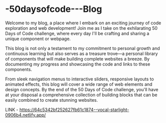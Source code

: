 # -50daysofcode---Blog
Welcome to my blog, a place where I embark on an exciting journey of code exploration and web development! Join me as I take on the exhilarating 50 Days of Code challenge, where every day I'll be crafting and sharing a unique component or webpage.

This blog is not only a testament to my commitment to personal growth and continuous learning but also serves as a treasure trove—a personal library of components that will make building complete websites a breeze. By documenting my progress and showcasing the code and links to these components.

From sleek navigation menus to interactive sliders, responsive layouts to animated effects, this blog will cover a wide range of web elements and design concepts. By the end of the 50 Days of Code challenge, you'll have at your disposal a comprehensive collection of building blocks that can be easily combined to create stunning websites.

LINK - https://64c5342bf252627fb61c1874--vocal-starlight-0906b4.netlify.app/
